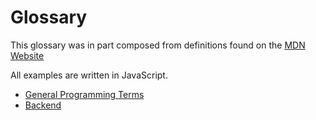 # Glossary

This glossary was in part composed from definitions found on the [MDN Website](https://developer.mozilla.org/en-US/docs/Glossary)

All examples are written in JavaScript.

- [General Programming Terms](./GENERAL.md)
- [Backend](./BACKEND.md)
